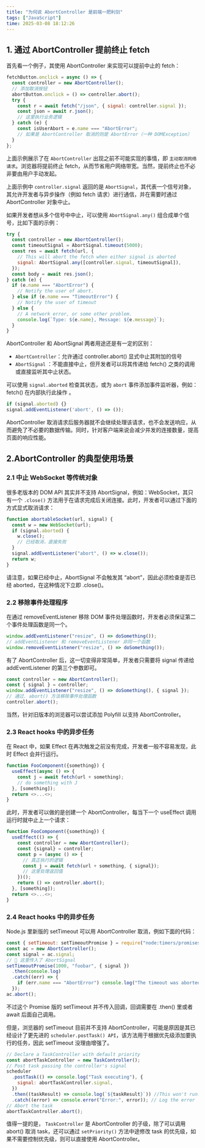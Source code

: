 ```yaml
---
title: "为何说 AbortController 是前端一把利剑"
tags: ["JavaScript"]
time: 2025-03-08 18:12:26
---
```


## 1\. 通过 AbortController 提前终止 fetch

首先看一个例子，其使用 AbortController 来实现可以提前中止的 fetch：

```js
fetchButton.onclick = async () => {
  const controller = new AbortController();
  // 添加取消按钮
  abortButton.onclick = () => controller.abort();
  try {
    const r = await fetch("/json", { signal: controller.signal });
    const json = await r.json();
    // 这里执行业务逻辑
  } catch (e) {
    const isUserAbort = e.name === "AbortError";
    // 如果是 AbortController 取消的则是 AbortError（一种 DOMException）
  }
};
```

上面示例展示了在 `AbortController` 出现之前不可能实现的事情，即 `主动取消网络请求`。浏览器将提前终止 fetch，从而节省用户网络带宽。当然，提前终止也不必非要由用户手动发起。

上面示例中 `controller.signal` 返回的是 `AbortSignal`，其代表一个信号对象，其允许开发者与异步操作（例如 fetch 请求）进行通信，并在需要时通过 AbortController 对象中止。

如果开发者想从多个信号中中止，可以使用 `AbortSignal.any()` 组合成单个信号，比如下面的示例：

```js
try {
  const controller = new AbortController();
  const timeoutSignal = AbortSignal.timeout(5000);
  const res = await fetch(url, {
    // This will abort the fetch when either signal is aborted
    signal: AbortSignal.any([controller.signal, timeoutSignal]),
  });
  const body = await res.json();
} catch (e) {
  if (e.name === "AbortError") {
    // Notify the user of abort.
  } else if (e.name === "TimeoutError") {
    // Notify the user of timeout
  } else {
    // A network error, or some other problem.
    console.log(`Type: ${e.name}, Message: ${e.message}`);
  }
}
```

AbortController 和 AbortSignal 两者用途还是有一定的区别：

- `AbortController`：允许通过 controller.abort() 显式中止其附加的信号
- `AbortSignal` ：不能直接中止，但开发者可以将其传递给 fetch() 之类的调用或直接监听其中止状态。

可以使用 `signal.aborted` 检查其状态，或为 `abort` 事件添加事件监听器，例如：fetch() 在内部执行此操作 。

```js
if (signal.aborted) {}
signal.addEventListener('abort', () => ());
```

AbortController 取消请求后服务器就不会继续处理该请求，也不会发送响应，从而避免了不必要的数据传输。同时，针对客户端来说会减少并发的连接数量，提高页面的响应性能。

## 2.AbortController 的典型使用场景

### 2.1 中止 WebSocket 等传统对象

很多老版本的 DOM API 其实并不支持 AbortSignal，例如：WebSocket，其只有一个 `.close()` 方法用于在请求完成后关闭连接。此时，开发者可以通过下面的方式显式取消请求：

```js
function abortableSocket(url, signal) {
  const w = new WebSocket(url);
  if (signal.aborted) {
    w.close();
    // 已经取消，直接失败
  }
  signal.addEventListener("abort", () => w.close());
  return w;
}
```

请注意，如果已经中止，AbortSignal 不会触发其 “abort”，因此必须检查是否已经 aborted，在这种情况下立即 .close()。

### 2.2 移除事件处理程序

在通过 removeEventListener 移除 DOM 事件处理函数时，开发者必须保证第二个事件处理函数是同一个。

```js
window.addEventListener("resize", () => doSomething());
// addEventListener 和 removeEventListener 非同一个函数
window.removeEventListener("resize", () => doSomething());
```

有了 AbortController 后，这一切变得非常简单，开发者只需要将 signal 传递给 addEventListener 的第三个参数即可。

```js
const controller = new AbortController();
const { signal } = controller;
window.addEventListener("resize", () => doSomething(), { signal });
// 通过. abort() 方法移除事件处理函数
controller.abort();
```

当然，针对旧版本的浏览器可以尝试添加 Polyfill 以支持 AbortController。

### 2.3 React hooks 中的异步任务

在 React 中，如果 Effect 在再次触发之前没有完成，开发者一般不容易发现，此时 Effect 会并行运行。

```js
function FooComponent({something}) {
  useEffect(async () => {
    const j = await fetch(url + something);
    // do something with J
  }, [something]);
  return <>...<>;
}
```

此时，开发者可以做的是创建一个 AbortController，每当下一个 useEffect 调用运行时就中止上一个请求：

```js
function FooComponent({something}) {
  useEffect(() => {
    const controller = new AbortController();
    const {signal} = controller;
    const p = (async () => {
      // 真正执行的逻辑
      const j = await fetch(url + something, { signal});
      // 这里处理返回值
    })();
    return () => controller.abort();
  }, [something]);
  return <>...<>;
}
```

### 2.4 React hooks 中的异步任务

Node.js 里新版的 setTimeout 可以用 AbortController 取消，例如下面的代码：

```js
const { setTimeout: setTimeoutPromise } = require("node:timers/promises");
const ac = new AbortController();
const signal = ac.signal;
// 📢 这里传入了 AbortSignal
setTimeoutPromise(1000, "foobar", { signal })
  .then(console.log)
  .catch((err) => {
    if (err.name === "AbortError") console.log("The timeout was aborted");
  });
ac.abort();
```

不过这个 Promise 版的 setTimeout 并不传入回调，回调需要在 .then() 里或者 await 后面自己调用。

但是，浏览器的 setTimeout 目前并不支持 AbortController，可能是原因是其已经设计了更先进的 `scheduler.postTask() API`，该方法用于根据优先级添加要执行的任务，因此 setTimeout 没理由增强了。

```js
// Declare a TaskController with default priority
const abortTaskController = new TaskController();
// Post task passing the controller's signal
scheduler
  .postTask(() => console.log("Task executing"), {
    signal: abortTaskController.signal,
  })
  .then((taskResult) => console.log(`${taskResult}`)) //This won't run!
  .catch((error) => console.error("Error:", error)); // Log the error
// Abort the task
abortTaskController.abort();
```

值得一提的是， `TaskController` 是 AbortController 的子级，除了可以调用 abort() 取消 task，还可以通过 `setPriority()` 方法中途修改 task 的优先级，如果不需要控制优先级，则可以直接使用 AbortController。
